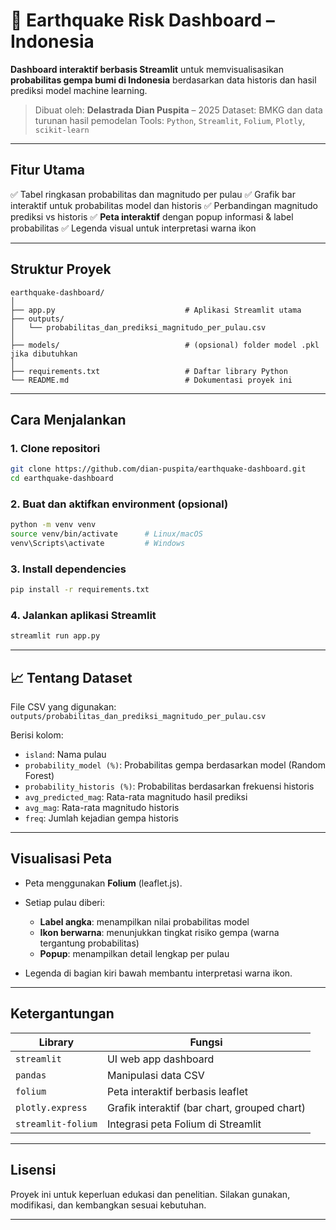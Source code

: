 # 🌋 Earthquake Risk Dashboard – Indonesia

**Dashboard interaktif berbasis Streamlit** untuk memvisualisasikan **probabilitas gempa bumi di Indonesia** berdasarkan data historis dan hasil prediksi model machine learning.

> Dibuat oleh: **Delastrada Dian Puspita** – 2025
> Dataset: BMKG dan data turunan hasil pemodelan
> Tools: `Python`, `Streamlit`, `Folium`, `Plotly`, `scikit-learn`

---

## Fitur Utama

✅ Tabel ringkasan probabilitas dan magnitudo per pulau
✅ Grafik bar interaktif untuk probabilitas model dan historis
✅ Perbandingan magnitudo prediksi vs historis
✅ **Peta interaktif** dengan popup informasi & label probabilitas
✅ Legenda visual untuk interpretasi warna ikon

---

## Struktur Proyek

```
earthquake-dashboard/
│
├── app.py                             # Aplikasi Streamlit utama
├── outputs/
│   └── probabilitas_dan_prediksi_magnitudo_per_pulau.csv
│
├── models/                            # (opsional) folder model .pkl jika dibutuhkan
│
├── requirements.txt                   # Daftar library Python
└── README.md                          # Dokumentasi proyek ini
```

---

## Cara Menjalankan

### 1. Clone repositori

```bash
git clone https://github.com/dian-puspita/earthquake-dashboard.git
cd earthquake-dashboard
```

### 2. Buat dan aktifkan environment (opsional)

```bash
python -m venv venv
source venv/bin/activate      # Linux/macOS
venv\Scripts\activate         # Windows
```

### 3. Install dependencies

```bash
pip install -r requirements.txt
```

### 4. Jalankan aplikasi Streamlit

```bash
streamlit run app.py
```

---

## 📈 Tentang Dataset

File CSV yang digunakan:
`outputs/probabilitas_dan_prediksi_magnitudo_per_pulau.csv`

Berisi kolom:

* `island`: Nama pulau
* `probability_model (%)`: Probabilitas gempa berdasarkan model (Random Forest)
* `probability_historis (%)`: Probabilitas berdasarkan frekuensi historis
* `avg_predicted_mag`: Rata-rata magnitudo hasil prediksi
* `avg_mag`: Rata-rata magnitudo historis
* `freq`: Jumlah kejadian gempa historis

---

## Visualisasi Peta

* Peta menggunakan **Folium** (leaflet.js).
* Setiap pulau diberi:

  * **Label angka**: menampilkan nilai probabilitas model
  * **Ikon berwarna**: menunjukkan tingkat risiko gempa (warna tergantung probabilitas)
  * **Popup**: menampilkan detail lengkap per pulau
* Legenda di bagian kiri bawah membantu interpretasi warna ikon.

---

## Ketergantungan

| Library            | Fungsi                                       |
| ------------------ | -------------------------------------------- |
| `streamlit`        | UI web app dashboard                         |
| `pandas`           | Manipulasi data CSV                          |
| `folium`           | Peta interaktif berbasis leaflet             |
| `plotly.express`   | Grafik interaktif (bar chart, grouped chart) |
| `streamlit-folium` | Integrasi peta Folium di Streamlit           |

---

## Lisensi

Proyek ini untuk keperluan edukasi dan penelitian. Silakan gunakan, modifikasi, dan kembangkan sesuai kebutuhan.

---
